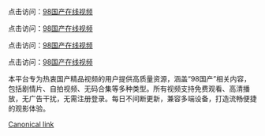 点击访问：<a href="https://heiliaozj3tjd.pages.dev">98国产在线视频</a> 

点击访问：<a href="https://heiliaozj3tjd.pages.dev">98国产在线视频</a> 

点击访问：<a href="https://heiliaozj3tjd.pages.dev">98国产在线视频</a> 

点击访问：<a href="https://heiliaozj3tjd.pages.dev">98国产在线视频</a>

本平台专为热衷国产精品视频的用户提供高质量资源，涵盖“98国产”相关内容，包括剧情片、自拍视频、无码合集等多种类型。所有视频支持免费观看、高清播放，无广告干扰，无需注册登录。每日不间断更新，兼容多端设备，打造流畅便捷的观影体验。

[Canonical link](https://github.com/Y20250710/So3)
